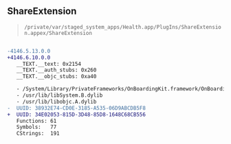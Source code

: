 ## ShareExtension

> `/private/var/staged_system_apps/Health.app/PlugIns/ShareExtension.appex/ShareExtension`

```diff

-4146.5.13.0.0
+4146.6.10.0.0
   __TEXT.__text: 0x2154
   __TEXT.__auth_stubs: 0x260
   __TEXT.__objc_stubs: 0xa40

   - /System/Library/PrivateFrameworks/OnBoardingKit.framework/OnBoardingKit
   - /usr/lib/libSystem.B.dylib
   - /usr/lib/libobjc.A.dylib
-  UUID: 38932E74-CD0E-3185-A535-06D9ABCDB5F8
+  UUID: 34E02053-815D-3D48-85D8-1648C68CB556
   Functions: 61
   Symbols:   77
   CStrings:  191

```
